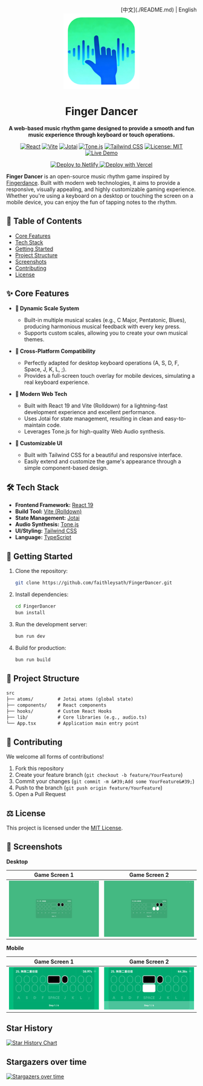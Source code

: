 <div align="right">
[中文](./README.md) | English
</div>

<div align="center">

<img src="./public/logo.png" alt="Finger Dancer Logo" width="200" />

# Finger Dancer

**A web-based music rhythm game designed to provide a smooth and fun music experience through keyboard or touch operations.**

</div>

<div align="center">

[![React](https://img.shields.io/badge/React-19-61DAFB?logo=react)](https://reactjs.org/)
[![Vite](https://img.shields.io/badge/Vite-Rolldown-646CFF?logo=vite)](https://vitejs.dev/)
[![Jotai](https://img.shields.io/badge/Jotai-2-black?logo=jotai)](https://jotai.org/)
[![Tone.js](https://img.shields.io/badge/Tone.js-15-F9A825?logo=javascript)](https://tonejs.github.io/)
[![Tailwind CSS](https://img.shields.io/badge/Tailwind_CSS-4-38B2AC?logo=tailwind-css)](https://tailwindcss.com/)
[![License: MIT](https://img.shields.io/badge/License-MIT-yellow.svg)](https://opensource.org/licenses/MIT)
[![Live Demo](https://img.shields.io/badge/Live-Demo-brightgreen)](http://fd.isok.dev)

<div align="center">
  <a href="https://app.netlify.com/start/deploy?repository=https%3A%2F%2Fgithub.com%2Ffaithleysath%2FFingerDancer">
    <img src="https://www.netlify.com/img/deploy/button.svg" alt="Deploy to Netlify" height="30">
  </a>
  <a href="https://vercel.com/new/clone?repository-url=https%3A%2F%2Fgithub.com%2Ffaithleysath%2FFingerDancer">
    <img src="https://vercel.com/button" alt="Deploy with Vercel" height="30">
  </a>
</div>

</div>

**Finger Dancer** is an open-source music rhythm game inspired by [Fingerdance](https://store.steampowered.com/app/3633450/Fingerdance/). Built with modern web technologies, it aims to provide a responsive, visually appealing, and highly customizable gaming experience. Whether you&#39;re using a keyboard on a desktop or touching the screen on a mobile device, you can enjoy the fun of tapping notes to the rhythm.

## 📖 Table of Contents

* [Core Features](#-core-features)
* [Tech Stack](#-tech-stack)
* [Getting Started](#-getting-started)
* [Project Structure](#-project-structure)
* [Screenshots](#-screenshots)
* [Contributing](#-contributing)
* [License](#-license)

## ✨ Core Features

*   **🎹 Dynamic Scale System**
    *   Built-in multiple musical scales (e.g., C Major, Pentatonic, Blues), producing harmonious musical feedback with every key press.
    *   Supports custom scales, allowing you to create your own musical themes.

*   **📱 Cross-Platform Compatibility**
    *   Perfectly adapted for desktop keyboard operations (A, S, D, F, Space, J, K, L, ;).
    *   Provides a full-screen touch overlay for mobile devices, simulating a real keyboard experience.

*   **🚀 Modern Web Tech**
    *   Built with React 19 and Vite (Rolldown) for a lightning-fast development experience and excellent performance.
    *   Uses Jotai for state management, resulting in clean and easy-to-maintain code.
    *   Leverages Tone.js for high-quality Web Audio synthesis.

*   **🎨 Customizable UI**
    *   Built with Tailwind CSS for a beautiful and responsive interface.
    *   Easily extend and customize the game&#39;s appearance through a simple component-based design.

## 🛠️ Tech Stack

*   **Frontend Framework:** [React 19](https://reactjs.org/)
*   **Build Tool:** [Vite (Rolldown)](https://vitejs.dev/)
*   **State Management:** [Jotai](https://jotai.org/)
*   **Audio Synthesis:** [Tone.js](https://tonejs.github.io/)
*   **UI/Styling:** [Tailwind CSS](https://tailwindcss.com/)
*   **Language:** [TypeScript](https://www.typescriptlang.org/)

## 🚀 Getting Started

1.  Clone the repository:
    ```bash
    git clone https://github.com/faithleysath/FingerDancer.git
    ```
2.  Install dependencies:
    ```bash
    cd FingerDancer
    bun install
    ```
3.  Run the development server:
    ```bash
    bun run dev
    ```
4.  Build for production:
    ```bash
    bun run build
    ```

## 📂 Project Structure

```
src
├── atoms/         # Jotai atoms (global state)
├── components/    # React components
├── hooks/         # Custom React Hooks
├── lib/           # Core libraries (e.g., audio.ts)
└── App.tsx        # Application main entry point
```

## 🤝 Contributing

We welcome all forms of contributions!

1.  Fork this repository
2.  Create your feature branch (`git checkout -b feature/YourFeature`)
3.  Commit your changes (`git commit -m &#39;Add some YourFeature&#39;`)
4.  Push to the branch (`git push origin feature/YourFeature`)
5.  Open a Pull Request

## ⚖️ License

This project is licensed under the [MIT License](https://opensource.org/licenses/MIT).

## 📸 Screenshots

**Desktop**

| Game Screen 1 | Game Screen 2 |
| :---: | :---: |
| <img src="./screenshots/GameScreen1.png" alt="Game Screen on Desktop" width="100%"/> | <img src="./screenshots/GameScreen2.png" alt="Game Screen on Desktop 2" width="100%"/> |

**Mobile**

| Game Screen 1 | Game Screen 2 |
| :---: | :---: |
| <img src="./screenshots/MobileGameScreen1.png" alt="Game Screen on Mobile" width="100%"/> | <img src="./screenshots/MobileGameScreen2.png" alt="Game Screen on Mobile 2" width="100%"/> |

## Star History

[![Star History Chart](https://app.repohistory.com/api/svg?repo=faithleysath/FingerDancer&type=Date&background=FFFFFF&color=f86262)](https://app.repohistory.com/star-history)

## Stargazers over time

[![Stargazers over time](https://starchart.cc/faithleysath/FingerDancer.svg?background=%23FFFFFF&axis=%23333333&line=%23e76060)](https://starchart.cc/faithleysath/FingerDancer)
